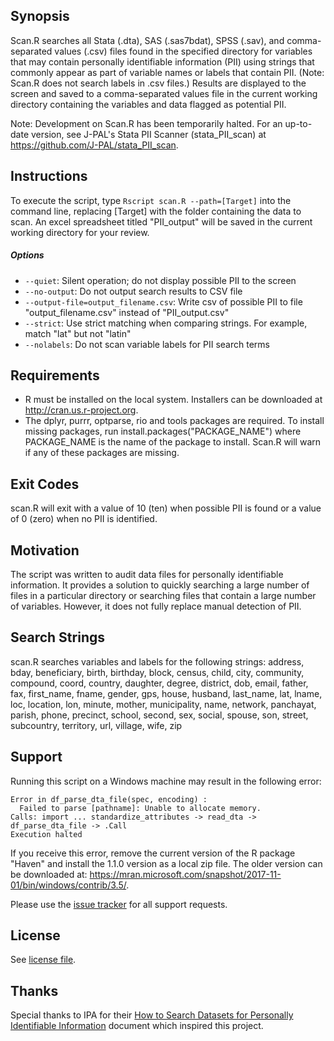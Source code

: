 ## Synopsis

Scan.R searches all Stata (.dta), SAS (.sas7bdat), SPSS (.sav), and comma-separated values (.csv) files found in the specified directory for variables that may contain personally identifiable information (PII) using strings that commonly appear as part of variable names or labels that contain PII. (Note: Scan.R does not search labels in .csv files.) Results are displayed to the screen and saved to a comma-separated values file in the current working directory containing the variables and data flagged as potential PII.

Note: Development on Scan.R has been temporarily halted. For an up-to-date version, see J-PAL's Stata PII Scanner (stata_PII_scan) at https://github.com/J-PAL/stata_PII_scan.

## Instructions

To execute the script, type `Rscript scan.R --path=[Target]` into the command line, replacing [Target] with the folder containing the data to scan. An excel spreadsheet titled "PII_output" will be saved in the current working directory for your review.

##### Options
* `--quiet`: Silent operation; do not display possible PII to the screen
* `--no-output`: Do not output search results to CSV file
* `--output-file=output_filename.csv`: Write csv of possible PII to file "output_filename.csv" instead of "PII_output.csv"
* `--strict`: Use strict matching when comparing strings. For example, match "lat" but not "latin"
* `--nolabels`: Do not scan variable labels for PII search terms

## Requirements

* R must be installed on the local system. Installers can be downloaded at http://cran.us.r-project.org.
* The dplyr, purrr, optparse, rio and tools packages are required. To install missing packages, run install.packages("PACKAGE_NAME") where PACKAGE_NAME is the name of the package to install. Scan.R will warn if any of these packages are missing.

## Exit Codes
scan.R will exit with a value of 10 (ten) when possible PII is found or a value of 0 (zero) when no PII is identified.

## Motivation

The script was written to audit data files for personally identifiable information. It provides a solution to quickly searching a large number of files in a particular directory or searching files that contain a large number of variables. However, it does not fully replace manual detection of PII.

## Search Strings

scan.R searches variables and labels for the following strings:
 address, bday, beneficiary, birth, birthday, block, census, child, city, community, compound, coord, country, daughter, degree, district, dob, email, father, fax, first_name, fname, gender, gps, house, husband, last_name, lat, lname, loc, location, lon, minute, mother, municipality, name, network, panchayat, parish, phone, precinct, school, second, sex, social, spouse, son, street, subcountry, territory, url, village, wife, zip
 
 

## Support

Running this script on a Windows machine may result in the following error:
~~~~
Error in df_parse_dta_file(spec, encoding) :
  Failed to parse [pathname]: Unable to allocate memory.
Calls: import ... standardize_attributes -> read_dta -> df_parse_dta_file -> .Call
Execution halted
~~~~

If you receive this error, remove the current version of the R package "Haven" and install the 1.1.0 version as a local zip file. The older version can be downloaded at: https://mran.microsoft.com/snapshot/2017-11-01/bin/windows/contrib/3.5/.

Please use the [issue tracker](https://github.com/J-PAL/PII-Scan/issues) for all support requests.

## License

See [license file](LICENSE.txt).

## Thanks
Special thanks to IPA for their [How to Search Datasets for Personally Identifiable Information](http://www.poverty-action.org/sites/default/files/Guideline_How-to-Search-Datasets-for-PII.pdf) document which inspired this project.
